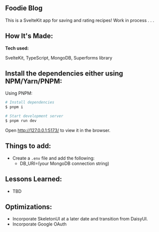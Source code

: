 ## Foodie Blog

<p>This is a SvelteKit app for saving and rating recipes! Work in process . . .</p>

## How It's Made:

**Tech used:**

SvelteKit, TypeScript, MongoDB, Superforms library

## Install the dependencies either using NPM/Yarn/PNPM:

Using PNPM:

```bash
# Install dependencies
$ pnpm i

# Start development server
$ pnpm run dev
```

Open http://127.0.0.1:5173/ to view it in the browser.

## Things to add:

- Create a `.env` file and add the following:
  - DB_URI=(your MongoDB connection string)

## Lessons Learned:

- TBD

## Optimizations:

- Incorporate SkeletonUI at a later date and transition from DaisyUI.
- Incorporate Google OAuth
